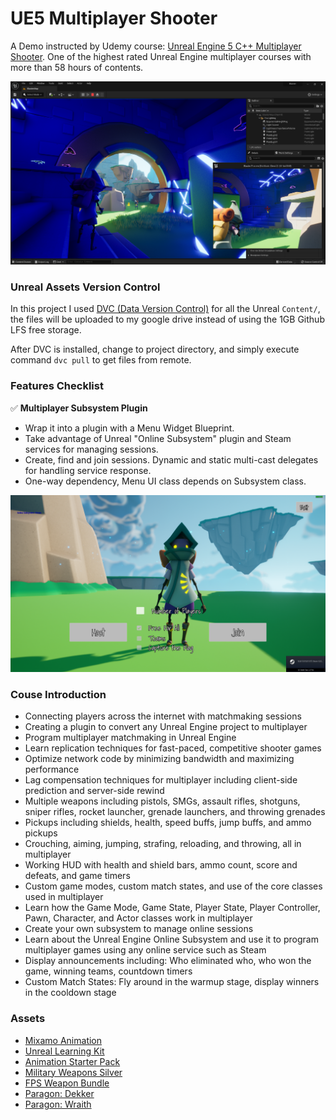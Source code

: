 # UE5 Multiplayer Shooter

A Demo instructed by Udemy course: [Unreal Engine 5 C++ Multiplayer Shooter](https://www.udemy.com/course/unreal-engine-5-cpp-multiplayer-shooter/). One of the highest rated Unreal Engine multiplayer courses with more than 58 hours of contents.

![](Plugins/Resources/00-Cover.png)



### Unreal Assets Version Control

In this project I used [DVC (Data Version Control)](https://dvc.org/) for all the Unreal `Content/`, the files will be uploaded to my google drive instead of using the 1GB Github LFS free storage.

After DVC is installed, change to project directory, and simply execute command `dvc pull` to get files from remote.



### Features Checklist

✅ **Multiplayer Subsystem Plugin**
- Wrap it into a plugin with a Menu Widget Blueprint.
- Take advantage of Unreal "Online Subsystem" plugin and Steam services for managing sessions.
- Create, find and join sessions. Dynamic and static multi-cast delegates for handling service response.
- One-way dependency, Menu UI class depends on Subsystem class.

![](Plugins/Resources/01-Multiplayer-System.png)




### Couse Introduction

- Connecting players across the internet with matchmaking sessions
- Creating a plugin to convert any Unreal Engine project to multiplayer
- Program multiplayer matchmaking in Unreal Engine
- Learn replication techniques for fast-paced, competitive shooter games
- Optimize network code by minimizing bandwidth and maximizing performance
- Lag compensation techniques for multiplayer including client-side prediction and server-side rewind
- Multiple weapons including pistols, SMGs, assault rifles, shotguns, sniper rifles, rocket launcher, grenade launchers, and throwing grenades
- Pickups including shields, health, speed buffs, jump buffs, and ammo pickups
- Crouching, aiming, jumping, strafing, reloading, and throwing, all in multiplayer
- Working HUD with health and shield bars, ammo count, score and defeats, and game timers
- Custom game modes, custom match states, and use of the core classes used in multiplayer
- Learn how the Game Mode, Game State, Player State, Player Controller, Pawn, Character, and Actor classes work in multiplayer
- Create your own subsystem to manage online sessions
- Learn about the Unreal Engine Online Subsystem and use it to program multiplayer games using any online service such as Steam
- Display announcements including: Who eliminated who, who won the game, winning teams, countdown timers
- Custom Match States: Fly around in the warmup stage, display winners in the cooldown stage



### Assets

- [Mixamo Animation](https://www.mixamo.com/#/)
- [Unreal Learning Kit](https://www.unrealengine.com/marketplace/en-US/product/unreal-learning-kit)
- [Animation Starter Pack](https://www.unrealengine.com/marketplace/en-US/product/animation-starter-pack)
- [Military Weapons Silver](https://www.unrealengine.com/marketplace/en-US/product/military-weapons-silver)
- [FPS Weapon Bundle](https://www.unrealengine.com/marketplace/en-US/product/fps-weapon-bundle)
- [Paragon: Dekker](https://www.unrealengine.com/marketplace/en-US/product/paragon-dekker)
- [Paragon: Wraith](https://www.unrealengine.com/marketplace/en-US/product/paragon-wraith)